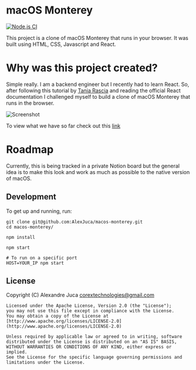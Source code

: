 # macOS Monterey

[![Node.js CI](https://github.com/AlexJuca/macos-monterey/actions/workflows/node.js.yml/badge.svg?branch=main)](https://github.com/AlexJuca/macos-monterey/actions/workflows/node.js.yml)

This project is a clone of macOS Monterey that runs in your browser.
It was built using HTML, CSS, Javascript and React.

# Why was this project created?

Simple really. I am a backend engineer but I recently had to learn React. So, after following
this tutorial by [Tania Rascia](https://www.taniarascia.com/getting-started-with-react/) and reading the official React documentation I challenged myself to build a clone of macOS Monterey that runs in the browser.

![Screenshot](https://github.com/AlexJuca/macos-monterey/raw/main/.github/imgs/screen.gif)

To view what we have so far check out this [link](http://macos-monteray.herokuapp.com)

# Roadmap

Currently, this is being tracked in a private Notion board but the general idea is to make
this look and work as much as possible to the native version of macOS.

## Development

To get up and running, run:

```shell
git clone git@github.com:AlexJuca/macos-monterey.git
cd macos-monterey/

npm install

npm start

# To run on a specific port
HOST=YOUR_IP npm start
```

## License

Copyright (C) Alexandre Juca <corextechnologies@gmail.com>

    Licensed under the Apache License, Version 2.0 (the "License");
    you may not use this file except in compliance with the License.
    You may obtain a copy of the License at [http://www.apache.org/licenses/LICENSE-2.0](http://www.apache.org/licenses/LICENSE-2.0)

    Unless required by applicable law or agreed to in writing, software
    distributed under the License is distributed on an "AS IS" BASIS,
    WITHOUT WARRANTIES OR CONDITIONS OF ANY KIND, either express or implied.
    See the License for the specific language governing permissions and
    limitations under the License.
